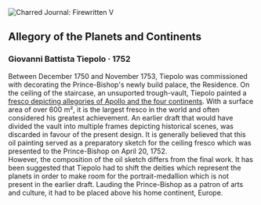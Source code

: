 <div class="artwork-of-the-day">
  <div class="container">
    <div class="img-wrapper">
      <img
        src="https://uploads4.wikiart.org/00284/images/giovanni-battista-tiepolo/dp-14286-007.jpg!Large.jpg"
        alt="Charred Journal: Firewritten V" />
    </div>
    <div class="artwork-detail">
      <div class="artwork-origin"> 
        <h2 class="artwork-name">Allegory of the Planets and Continents</h2>
        <h3 class="artist">
          Giovanni Battista Tiepolo
                    ·  1752
        </h3>
      </div>
      <p class="description">
        <span class="artwork-description-text ng-binding" ng-bind-html="viewModel.ArtworkOfTheDay.Description | unsafe">Between December 1750 and November 1753, Tiepolo was commissioned with decorating the Prince-Bishop's newly build palace, the Residence. On the ceiling of the staircase, an unsuported trough-vault, Tiepolo painted a <a target="_blank" href="https://www.wikiart.org/en/giovanni-battista-tiepolo/apollo-and-the-continents-1753">fresco depicting allegories of Apollo and the four continents</a>. With a surface area of over 600 m², it is the largest fresco in the world and often considered his greatest achievement. An earlier draft that would have divided the vault into multiple frames depicting historical scenes, was discarded in favour of the present design. It is generally believed that this oil painting served as a preparatory sketch for the ceiling fresco which was presented to the Prince-Bishop on April 20, 1752.<br>However, the composition of the oil sketch differs from the final work. It has been suggested that Tiepolo had to shift the deities which represent the planets in order to make room for the portrait-medallion which is not present in the earlier draft. Lauding the Prince-Bishop as a patron of arts and culture, it had to be placed above his home continent, Europe.</span>
                        <div class="text-shadow-container" ng-show="showShadow" style=""></div>
      </p>
    </div>
  </div>

</div>
